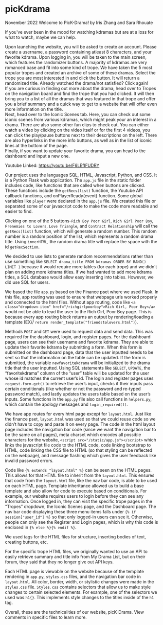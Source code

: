 # picKdrama

November 2022
Welcome to PicK-Drama! by Iris Zhang and Sara Rhouate

If you've ever been in the mood for watching kdramas but are at a loss for what to watch, maybe we can help.

   Upon launching the website, you will be asked to create an account. Please create a username, a password containing atleast 8 characters, and
your favorite kdrama. Upon logging in, you will be taken to the main screen, which features the randomizer buttons. A majority of kdramas are
very romanced base and fit into some kind of trope. We have taken the 5 most popular tropes and created an archive of some of these dramas.
Select the trope you are most interested in and click the button. It will return a randomized title. Already watched the drama/not satisfied? Click again!<br />
    If you are curious in finding out more about the drama, head over to Tropes on the navigation board and find the trope that you had clicked.
It will then bring you to a list of all the dramas that was featured in that trope and offer you a brief summary and a quick way to get to a
website that will offer even more information on the title.<br />
    Next, head over to the Iconic Scenes tab. Here, you can check out some iconic scenes from various kdramas, which might peak your an interest
in a drama. There are also some other fun clips to check out. You can either watch a video by clicking on the video itself or for the first 4 videos, you can click the play/pause buttons next to their descriptions on the left. There are also hyperlinks in the more info buttons, as well as in the list of iconic lines at the bottom of the page.<br />
    Finally, if you want to update your favorite drama, you can head to the dashboard and input a new one.

Youtube Linked: https://youtu.be/F6LEfIFUDRY

Our project uses the languages SQL, HTML, Javascript, Python, and CSS. It is a Python Flask web application. The `app.js` file in the static folder includes code, like functions that are called when buttons are clicked. These functions include the `getRecs(list)` function, the Youtube API callback functions, and onPlayerReady(event) function. Some global variables like `player` were declared in the `app.js` file. We created this file or separated some of our javascript code to make the code more readable and easier to find.

Clicking on one of the 5 buttons–`Rich Boy Poor Girl`, `Rich Girl Poor Boy`, `Frenemies to Lovers`, `Love Triangle`, and `Contract Relationship` will call the `getRecs(list)` function, which will generate a random number. This random number is a random position of the list, which represents a random drama title. Using `innerHTML`, the random drama title will replace the space with the id `getRecSection`.

We decided to use lists to generate random recommendations rather than use something like `SELECT drama_title FROM kdramas ORDER BY RAND() LIMIT 1` because it would require more tables (for each trope) and we didn’t plan on adding more kdrama titles. If we had wanted to add more kdrama titles, a SQL database would allow easy inserting into tables. However, we did use SQL for users.

We based the file `app.py` based on the Finance pset where we used Flask. In this file, app routing was used to ensure that webpage urls worked properly and connected to the html files. Without app routing, code like `<a class="dropdown-item" href="/richgirlpoorboy">Rich Girl, Poor Boy</a>` would not be able to lead the user to the Rich Girl, Poor Boy page. This is because every app routing block returns an output by rendering/loading a template (EX// `return render_template("friendstolovers.html")`).

Methods `POST` and `GET` were used to request data and send data. This was required for the dashboard, login, and register pages. For the dashboard page, users can see their username and favorite kdrama. They are able to update their favorite kdrama by submitting a form. When this form is submitted on the dashboard page, data that the user inputted needs to be sent so that the information on the table can be updated. If the form is submitted, the variable `newfavoritekdrama` will be initialized to the drama title that the user inputted. Using SQL statements like `SELECT`, `UPDATE`, the “favoritekdrama” column of the “user” table will be updated for the user whose id matches the current user’s id. The login and register pages uses `request.form.get()` to retrieve the user’s input, checks if their inputs pass certain conditionals (like whether or not the password and re-typed password match), and lastly updates the users table based on the user’s inputs. Some functions in the `app.py` file also call functions in `helpers.py`, which contain the apology messages and `login_required(f)`.

We have app routes for every html page except for `layout.html`. Just like the finance pset, `layout.html` was used so that we could reuse code so we didn’t have to copy and paste it on every page. The code in the html layout page includes the navigation bar code (since we want the navigation bar to be the same on all pages), meta charset which encodes all possible characters for the website, `<script src="/static/app.js"></script>` which links the javascript file code to the HTML code, code linking bootstrap to HTML, code linking the CSS file to HTML (so that styling can be reflected on the webpage), and message flashing which gives the user feedback like invalid password errors.

Code like `{% extends "layout.html" %}` can be seen on the HTML pages. This allows for that HTML file to inherit from the `layout.html`. This ensures that code from the `layout.html` file, like the nav bar code, is able to be used on each HTML page. Template inheritance allowed us to build a base template and also allow for code to execute based on conditionals. For example, our website requires users to login before they can see any information. Once logged in, they can visit the specific trope pages in the “Tropes” dropdown, the Iconic Scenes page, and the Dashboard page. The nav bar code displaying these three menu items falls under `{% if session["user_id"] %}` so that only logged-in users can see it. Otherwise, people can only see the Register and Login pages, which is why this code is enclosed in `{% else %}{% endif %}`.

We used tags for the HTML files for structure, inserting bodies of text, creating buttons, etc.

For the specific trope HTML files, we originally wanted to use an API to easily retrieve summary and title info from My Drama List, but on their forum, they said that they no longer give out API keys. 

Each HTML page is viewable on the website because of the template rendering in `app.py`,  `styles.css` files, and the navigation bar code in `layout.html`. All color, border, width, or stylistic changes were made in the `styles.css` file. `Styles.css` contains selectors that allow us to make style changes to certain selected elements. For example, one of the selectors we used was `h1{}`. This implements style changes to the titles inside of the `h1` tag.

Overall, these are the technicalities of our website, picK-Drama. View comments in specific files to learn more.

